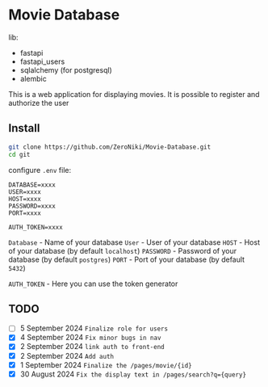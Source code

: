 # Movie Database

lib:

- fastapi
- fastapi_users
- sqlalchemy (for postgresql)
- alembic

This is a web application for displaying movies. It is possible to register and authorize the user

## Install

```bash
git clone https://github.com/ZeroNiki/Movie-Database.git
cd git
```

configure `.env` file:

```
DATABASE=xxxx
USER=xxxx
HOST=xxxx
PASSWORD=xxxx
PORT=xxxx

AUTH_TOKEN=xxxx
```

`Database` - Name of your database
`User` - User of your database
`HOST` - Host of your database (by default `localhost`)
`PASSWORD` - Password of your database (by default `postgres`)
`PORT` - Port of your database (by default `5432`)

`AUTH_TOKEN` - Here you can use the token generator

## TODO

- [ ] 5 September 2024 `Finalize role for users`
- [x] 4 September 2024 `Fix minor bugs in nav`
- [x] 2 September 2024 `link auth to front-end`
- [x] 2 September 2024 `Add auth`
- [x] 1 September 2024 `Finalize the /pages/movie/{id}`
- [x] 30 August 2024 `Fix the display text in /pages/search?q={query}`
